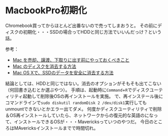 # MacbookPro初期化

Chromebook買ってからほとんど出番ないので売ってしまおうと。
その前にディスクの初期化・・・SSDの場合ってHDDと同じ方法でいいんだっけ？という話。

参考：
- [Mac を売却、譲渡、下取りに出す前にやっておくべきこと](https://support.apple.com/ja-jp/HT201065)
- [Mac のディスクを消去する方法](https://support.apple.com/ja-jp/HT208496)
- [Mac OS Xで、SSDのデータを安全に消去する方法](https://www.lifehacker.jp/2014/06/140601erase_solid_state.html)

結論としては、HDDと同じではない。消去のオプションがそもそも出てこない（何回書き込むとか選ぶやつ）。
手順は、起動時に`Command`+`R`でディスクユーティリティ起動して削除後OSの再インストールを実施。
で、再インステール後にコマンドラインで`sudo diskutil randomDisk 2 /dev/disk1`実行してもunmountできないとかエラー出てダメ。
何度かディスクユーティリティで削除＆OS再インストールしていたら、ネットワークからの復元的な英語のになって、インストールできるOSが・・・Mavericksっていつのやつだ。
今日のところはMAvericksインストールまでで時間切れ。
